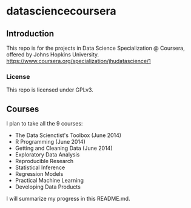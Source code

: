 datasciencecoursera
===================

## Introduction
This repo is for the projects in Data Science Specialization @ Coursera, offered by Johns Hopkins University.
https://www.coursera.org/specialization/jhudatascience/1

### License
This repo is licensed under GPLv3.

## Courses
I plan to take all the 9 courses:
* The Data Scienctist's Toolbox (June 2014)
* R Programming (June 2014)
* Getting and Cleaning Data (June 2014)
* Exploratory Data Analysis
* Reproducible Research
* Statistical Inference
* Regression Models
* Practical Machine Learning
* Developing Data Products

I will summarize my progress in this README.md.

